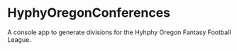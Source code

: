 # HyphyOregonConferences

A console app to generate divisions for the Hyhphy Oregon Fantasy Football League.  
